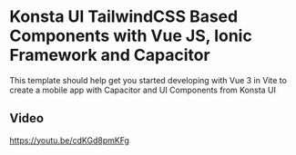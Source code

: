 # Konsta UI TailwindCSS Based Components with Vue JS, Ionic Framework and Capacitor

This template should help get you started developing with Vue 3 in Vite to create a mobile app with Capacitor and UI Components from Konsta UI


Video
------
https://youtu.be/cdKGd8pmKFg
